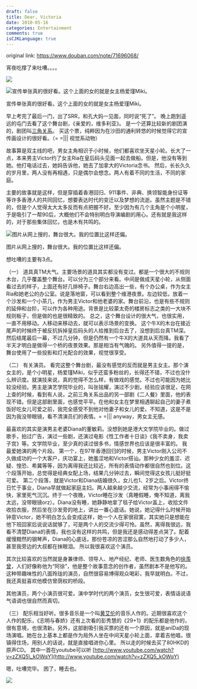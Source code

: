 ```yaml
---
draft: false
title: Dear, Victoria
date: 2010-05-16
categories: Entertainment
comments: true
isCJKLanguage: true
---
```


original link: https://www.douban.com/note/71696068/

宵夜吃撑了来吐嘈。。。。




![](../../assets/images/2010/05/p71696068-1.jpg)



![宣传单张真的很好看。这个上面的女的就是女主杨爱瑾Miki。](../../assets/images/2010/05/p71696068-2.jpg)

宣传单张真的很好看。这个上面的女的就是女主杨爱瑾Miki。



早上考完了最后一门，出了SRR，和孔大妈一见面，同时说“死了”。
晚上跑到遥远的屯门去看了这个舞台剧，《亲爱的，维多利亚》。
是一个还算比较新的剧团演的，剧团叫[三角关系](http://www.trinitytheatre.org/)。
买这个票，纯粹因为在沙田的通利转悠的时候觉得它的宣传画设计的很好看。（= =||| 视觉系动物）

故事算是双主线的吧，男女主角相识于小时候，他们都喜欢坐天星小轮。长大了一点，本来男主Victor约了女主Ria在皇后码头见面一起去做船。但是，他没有等到她。他打电话过去，她妈告诉他，她去了加拿大的Victoria念书。
然后，长长久久的岁月里，两人没有再相遇，只是偶尔会想念。两人有着不同的生活，不同的家庭。

主要的故事就是这样，但是穿插着香港回归、911事件、非典、换领智能身份证等等许多香港人的共同回忆，想要表达时代的变迁以及梦想的流逝。虽然主题是不错的，但是个人觉得太大太多反而有点把握不好。至少因为有几个主角是个小明星，于是吸引了一帮90后，大概他们不会特别明白导演编剧的用心。还有就是我这样的，对于那些集体回忆，也是木有共鸣的。

![图片从网上搜的，舞台很大。我的位置比这样还偏。](../../assets/images/2010/05/p71696068-3.jpg)

图片从网上搜的，舞台很大。我的位置比这样还偏。




想吐嘈的主要有3点。


（一）
道具真TM大气。主要场景的道具其实都没有变过。都是一个很大的不规则木台，几乎覆盖整个舞台。可以分为三个部分来看。中间是做成天星小轮，从侧面看过去的样子，上面还有好几排椅子。舞台右边高出一些，有个办公桌，作为女主Ria和她老公的办公室。说是落地窗，可以看到整个维港夜景。左边较低，放着一个沙发和一个小茶几，作为男主Victor和他老婆的家。舞台前沿，也是有些不规则的延伸和台阶，可以作为各种用途。背景是比较蒙太奇的楼房标志之类的一大块不规则板子，但是做的也是很精致的。
总之，这个舞台设计的很大气，也很实用，一直不用移动。人移动来移动去，就可以表示场景的变换。
这个牛X的木台在接近尾声的时候终于被反抗拆掉皇后码头的人给推到后台去了，没想到后台真TM深。
然后结尾最后一幕，不过几分钟，但是仍然有一个牛X的大道具从天而降。我看了半天才明白是做得一个桥的夜景效果。那是相当有气魄的。
另外值得一提的是，舞台使用了一些投影和灯光配合的效果，视觉很享受。



（二）
有关演员。
看完这整个舞台剧，最没有感觉的反而就是男主女主。那个演女主的，是个小明星，杨爱瑾Miki，似乎还蛮多粉丝的，长得还不错，不过也没什么辨识度。就演技来说，真的觉得不怎么样，有做戏的感觉。不过也可能因为她比较没经验。男主是演艺学院毕业的，叫张铭耀，演过不少剧，经验应该很足，在网上查的时候，看到有人说，之前三角关系出品的另一部剧《二人餐》里面，他的表现不错。但是这部剧里面，也感觉平平。在他和女主在梦里相遇聊起自己的妻子煮饭好吃女儿可爱之前，我完全感受不到他对他妻子和女儿的爱。不知道，这是不是因为我没带眼镜，看不清演员们的表情。= =||| anyway，男女主无感。

最喜欢的其实是演男主老婆Diana的董敏莉。没想到她是港大文学院毕业的。做过歌手，拍过广告，演过一些剧，还演过电影《性工作者十日谈》《我不卖身，我卖子宫》等。文学院毕业，至少真的读过很多书，情感世界也应该是很丰富的。
我最爱她演的两个片段。
第一个，在97年香港回归的时候，男主Victor刚入公司不久做成功的一个大客户，庆功宴上，她羞涩地和Victor搭讪。那种少女的羞涩、迟疑、惶恐、希冀等等，因为离得我还比较近，所有的表情动作都很自然也到位。这个段落开始，总觉得是经典女配上场，结果几分钟过去，瞬间觉得这女孩儿挺好挺可爱。
第二个段落，就是Victor和Diana结婚很久，女儿也1、2岁之后。Victor终日忙于事业，Diana早就做起家庭主妇。两人越来越少交流，经常为小事闹得不愉快，家里死气沉沉。终于一个夜晚，Victor睡在沙发（真睡假睡，俺不知道，离我太远，没带眼镜orz）。Diana没有睡，她静静地拿了毯子给Victor盖上，收拾文件收拾衣服，然后坐在沙发旁的地上，讲出一番心底话。她说，她记得什么时候开始钟意Victor，她不明白怎么会变成这样，她一个人在家很寂寞，其实她只是想能在他下班回家后说说话就够了，可是两个人的交流少得可怜。虽然，离得我很远，我看不清楚Diana的表情，我也没有这样的共鸣，但是我还是感动得差点哭了。配着缓慢黯然的钢琴声，Diana的心底话，那份苍凉的苦涩那么自然地打动了多少人，甚至我旁边的大叔都在抹眼泪。
所以我很喜欢这个演员。

其次比较喜欢的当然就是身兼律师、领导人、地产经纪、老师、医生数角色的[徐羡曾](http://ahtsui.com/)，人们好像称他为“阿徐”，他是整个故事意念的创作者，虽然剧本不是他写的。这种带趣味性的八面玲珑的演员，自然很容易博得观众喝彩，我早就明白。不过，我还真挺喜欢他模仿曾荫权的桥段。

其他演员，两个小演员很可爱。演中学时代的两个演员，女生很可爱，表情话说语气语调也很自然而真切。



（三）
配乐相当好听。很多音乐是一个叫[黄艾伦](http://milkshakemusic.com.hk/)的音乐人作的。近期很喜欢这个人作的配乐，《志明与春娇》还有上次看的彭秀慧的《29+1》的配乐都是他作的，很有意境，也很清新。另外，这部剧吸引我买票的还有一个原因，就是aniDa的现场演唱。她在台上基本上都是作为局外人坐在中间天星小轮上面，拿着吉他唱，很镇得住场，用别人的话说，就是直接唱进你心里。
所以走的时候去买了80HKD的原声CD。
其中一首在youtube可以听 [http://www.youtube.com/watch?v=zZXQ5\_kOWqY](http://www.youtube.com/watch?v=zZXQ5_kOWqY)





嗯，吐嘈完毕。
困了，睡去也。



![](../../assets/images/2010/05/p71696068-4.jpg)
